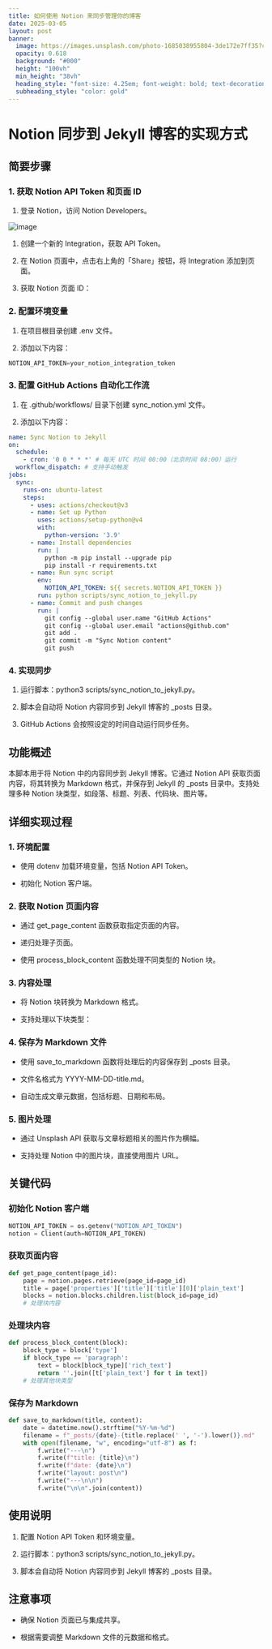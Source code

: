 ```yaml
---
title: 如何使用 Notion 来同步管理你的博客
date: 2025-03-05
layout: post
banner:
  image: https://images.unsplash.com/photo-1685038955804-3de172e7ff35?crop=entropy&cs=tinysrgb&fit=max&fm=jpg&ixid=M3w2OTIwMzJ8MHwxfHJhbmRvbXx8fHx8fHx8fDE3NDExNDMyNjl8&ixlib=rb-4.0.3&q=80&w=1080
  opacity: 0.618
  background: "#000"
  height: "100vh"
  min_height: "38vh"
  heading_style: "font-size: 4.25em; font-weight: bold; text-decoration: underline"
  subheading_style: "color: gold"
---
```


# Notion 同步到 Jekyll 博客的实现方式

## 简要步骤

### 1. 获取 Notion API Token 和页面 ID

1. 登录 Notion，访问 Notion Developers。

![image](https://prod-files-secure.s3.us-west-2.amazonaws.com/a7a0cc5a-89b9-4cda-8686-1fba0ca52f40/d19c1afe-dea5-4312-9333-786b0ba83054/image.png?X-Amz-Algorithm=AWS4-HMAC-SHA256&X-Amz-Content-Sha256=UNSIGNED-PAYLOAD&X-Amz-Credential=ASIAZI2LB466WV6WN4BV%2F20250305%2Fus-west-2%2Fs3%2Faws4_request&X-Amz-Date=20250305T025429Z&X-Amz-Expires=3600&X-Amz-Security-Token=IQoJb3JpZ2luX2VjEML%2F%2F%2F%2F%2F%2F%2F%2F%2F%2FwEaCXVzLXdlc3QtMiJHMEUCIFpcs7F03PAxx9hh4d5zBP039JUOuDWwK7Q%2FvCzN8IDYAiEAlhW86kwo5NlqKfSQ0jSCqmQepRKfyjmPujC0hwTEMMAqiAQI%2B%2F%2F%2F%2F%2F%2F%2F%2F%2F%2F%2FARAAGgw2Mzc0MjMxODM4MDUiDJ50rES8m7DuW%2FiEGircA9YUqSP5hS1B8K%2F2WQ7DtVfjrdk1DGMrB5e%2Bt3VWZKV6oAJ%2BtwK1bz4PzgShN5%2FtFkN7dq8LBuUK7iLU%2FrwlQFPpVWTeur2bdtduzRX4N%2FMO3pnneI7l%2Bzsu75lj%2BmkKzU3e3Rz6QcGQZKhC%2BqoYc3PTvM9k3QsJ9OTeYFL7FW%2BFZ2abB8Vfemx5HJTZRL00%2FsMqRbOC6Zbl99u0OMz1YJjYmJoLkW%2BSzwWPmL4ECL2110JDsSkd28IEeesUvRbb2vAidobJ5zoDXh7KeZJJnMIMzMfvslT6bbM0WyxJE3X0kWNrOO9Erd0EgTlPDC2Vefcrf1coUU6sUfe8R%2FyhQ97zi3DROxGP7DbZZ7AiNlw2hqNTQixkp7dNN1%2F0YH1ykUfl4KbUQ2ddPh9cz4kXDM9swTYrW52mliuas3X6F9Cp3dyW2reKC9f2g%2FWwrZnodt4iiDZnVd9GknuK5ADFAero3l%2FY0SN%2FjLXmCZMnqCN0cboym5f60DETNyYQxIOALyHhRRhKcoYT5%2FAP3gamHRm1wS0Q6WQ4%2F%2FB81ZFToM9IreUXruYPKsistLu8axFJxiiInFySZNx3WNxKKdpl00nT0riwNxO2CgpEbmkAHNCVEoI4gXukwp4NBQoBMJzmnr4GOqUBSK6%2Fs%2F5cqtFwpA3FWCDfywJDBVS3nhsRg9INCIPAvfhf2rTxkUyPLknPjGMC5nrx9UMA%2BJukPZ%2F3WCMh0AK74H7BpMoKT8sa52rCHG0vMLImpAPwpn8PDWDkj%2BrbR%2BerW6K68rSYG7Cu9%2F1dg%2F3K6ur%2Fed%2BRFbFOZ9DD1LJpRq7vr07ATQPm5EWuaJoq6JMRFs3xZVPc6HfHqi6H7Kl5dJLqs6t%2B&X-Amz-Signature=b9e70fc14d81e00c3860bececb5b3e9dd72ebc5c29fdd0dd8c3491dcee8c8a5b&X-Amz-SignedHeaders=host&x-id=GetObject)

1. 创建一个新的 Integration，获取 API Token。

1. 在 Notion 页面中，点击右上角的「Share」按钮，将 Integration 添加到页面。

1. 获取 Notion 页面 ID：


### 2. 配置环境变量

1. 在项目根目录创建 .env 文件。

1. 添加以下内容：

```javascript
NOTION_API_TOKEN=your_notion_integration_token
```

### 3. 配置 GitHub Actions 自动化工作流

1. 在 .github/workflows/ 目录下创建 sync_notion.yml 文件。

1. 添加以下内容：

```yaml
name: Sync Notion to Jekyll
on:
  schedule:
    - cron: '0 0 * * *' # 每天 UTC 时间 00:00（北京时间 08:00）运行
  workflow_dispatch: # 支持手动触发
jobs:
  sync:
    runs-on: ubuntu-latest
    steps:
      - uses: actions/checkout@v3
      - name: Set up Python
        uses: actions/setup-python@v4
        with:
          python-version: '3.9'
      - name: Install dependencies
        run: |
          python -m pip install --upgrade pip
          pip install -r requirements.txt
      - name: Run sync script
        env:
          NOTION_API_TOKEN: ${{ secrets.NOTION_API_TOKEN }}
        run: python scripts/sync_notion_to_jekyll.py
      - name: Commit and push changes
        run: |
          git config --global user.name "GitHub Actions"
          git config --global user.email "actions@github.com"
          git add .
          git commit -m "Sync Notion content"
          git push
```

### 4. 实现同步

1. 运行脚本：python3 scripts/sync_notion_to_jekyll.py。

1. 脚本会自动将 Notion 内容同步到 Jekyll 博客的 _posts 目录。

1. GitHub Actions 会按照设定的时间自动运行同步任务。

## 功能概述

本脚本用于将 Notion 中的内容同步到 Jekyll 博客。它通过 Notion API 获取页面内容，将其转换为 Markdown 格式，并保存到 Jekyll 的 _posts 目录中。支持处理多种 Notion 块类型，如段落、标题、列表、代码块、图片等。

## 详细实现过程

### 1. 环境配置

- 使用 dotenv 加载环境变量，包括 Notion API Token。

- 初始化 Notion 客户端。

### 2. 获取 Notion 页面内容

- 通过 get_page_content 函数获取指定页面的内容。

- 递归处理子页面。

- 使用 process_block_content 函数处理不同类型的 Notion 块。

### 3. 内容处理

- 将 Notion 块转换为 Markdown 格式。

- 支持处理以下块类型：


### 4. 保存为 Markdown 文件

- 使用 save_to_markdown 函数将处理后的内容保存到 _posts 目录。

- 文件名格式为 YYYY-MM-DD-title.md。

- 自动生成文章元数据，包括标题、日期和布局。

### 5. 图片处理

- 通过 Unsplash API 获取与文章标题相关的图片作为横幅。

- 支持处理 Notion 中的图片块，直接使用图片 URL。

## 关键代码

### 初始化 Notion 客户端

```python
NOTION_API_TOKEN = os.getenv("NOTION_API_TOKEN")
notion = Client(auth=NOTION_API_TOKEN)
```

### 获取页面内容

```python
def get_page_content(page_id):
    page = notion.pages.retrieve(page_id=page_id)
    title = page['properties']['title']['title'][0]['plain_text']
    blocks = notion.blocks.children.list(block_id=page_id)
    # 处理块内容
```

### 处理块内容

```python
def process_block_content(block):
    block_type = block['type']
    if block_type == 'paragraph':
        text = block[block_type]['rich_text']
        return ''.join([t['plain_text'] for t in text])
    # 处理其他块类型
```

### 保存为 Markdown

```python
def save_to_markdown(title, content):
    date = datetime.now().strftime("%Y-%m-%d")
    filename = f"_posts/{date}-{title.replace(' ', '-').lower()}.md"
    with open(filename, "w", encoding="utf-8") as f:
        f.write("---\n")
        f.write(f"title: {title}\n")
        f.write(f"date: {date}\n")
        f.write("layout: post\n")
        f.write("---\n\n")
        f.write("\n\n".join(content))
```

## 使用说明

1. 配置 Notion API Token 和环境变量。

1. 运行脚本：python3 scripts/sync_notion_to_jekyll.py。

1. 脚本会自动将 Notion 内容同步到 Jekyll 博客的 _posts 目录。

## 注意事项

- 确保 Notion 页面已与集成共享。

- 根据需要调整 Markdown 文件的元数据和格式。